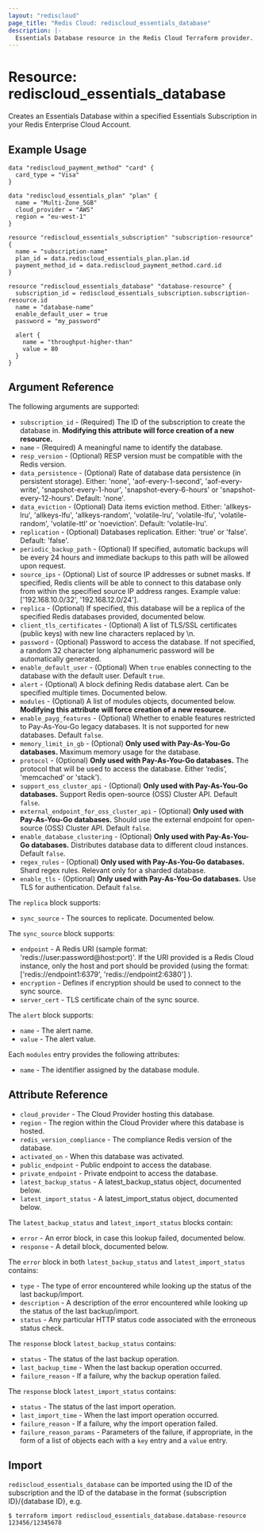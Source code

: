 ```yaml
---
layout: "rediscloud"
page_title: "Redis Cloud: rediscloud_essentials_database"
description: |-
  Essentials Database resource in the Redis Cloud Terraform provider.
---
```


# Resource: rediscloud_essentials_database

Creates an Essentials Database within a specified Essentials Subscription in your Redis Enterprise Cloud Account.

## Example Usage

```hcl
data "rediscloud_payment_method" "card" {
  card_type = "Visa"
}

data "rediscloud_essentials_plan" "plan" {
  name = "Multi-Zone_5GB"
  cloud_provider = "AWS"
  region = "eu-west-1"
}

resource "rediscloud_essentials_subscription" "subscription-resource" {
  name = "subscription-name"
  plan_id = data.rediscloud_essentials_plan.plan.id
  payment_method_id = data.rediscloud_payment_method.card.id
}

resource "rediscloud_essentials_database" "database-resource" {
  subscription_id = rediscloud_essentials_subscription.subscription-resource.id
  name = "database-name"
  enable_default_user = true
  password = "my_password"

  alert {
    name = "throughput-higher-than"
    value = 80
  }
}
```

## Argument Reference

The following arguments are supported:

* `subscription_id` - (Required) The ID of the subscription to create the database in. **Modifying this attribute will force creation of a new resource.**
* `name` - (Required) A meaningful name to identify the database.
* `resp_version` - (Optional) RESP version must be compatible with the Redis version.
* `data_persistence` - (Optional) Rate of database data persistence (in persistent storage). Either: 'none', 'aof-every-1-second', 'aof-every-write', 'snapshot-every-1-hour', 'snapshot-every-6-hours' or 'snapshot-every-12-hours'. Default: 'none'.
* `data_eviction` - (Optional) Data items eviction method. Either: 'allkeys-lru', 'allkeys-lfu', 'allkeys-random', 'volatile-lru', 'volatile-lfu', 'volatile-random', 'volatile-ttl' or 'noeviction'. Default: 'volatile-lru'.
* `replication` - (Optional) Databases replication. Either: 'true' or 'false'. Default: 'false'.
* `periodic_backup_path` - (Optional) If specified, automatic backups will be every 24 hours and immediate backups to this path will be allowed upon request.
* `source_ips` - (Optional) List of source IP addresses or subnet masks. If specified, Redis clients will be able to connect to this database only from within the specified source IP address ranges. Example value: ['192.168.10.0/32', '192.168.12.0/24'].
* `replica` - (Optional) If specified, this database will be a replica of the specified Redis databases provided, documented below.
* `client_tls_certificates` - (Optional) A list of TLS/SSL certificates (public keys) with new line characters replaced by \n.
* `password` - (Optional) Password to access the database. If not specified, a random 32 character long alphanumeric password will be automatically generated.
* `enable_default_user` - (Optional) When `true` enables connecting to the database with the default user. Default `true`.
* `alert` - (Optional) A block defining Redis database alert. Can be specified multiple times. Documented below.
* `modules` - (Optional) A list of modules objects, documented below. **Modifying this attribute will force creation of a new resource.**
* `enable_payg_features` - (Optional) Whether to enable features restricted to Pay-As-You-Go legacy databases. It is not supported for new databases. Default `false`.
* `memory_limit_in_gb` - (Optional) **Only used with Pay-As-You-Go databases.** Maximum memory usage for the database.
* `protocol` - (Optional) **Only used with Pay-As-You-Go databases.** The protocol that will be used to access the database. Either ‘redis’, 'memcached’ or 'stack').
* `support_oss_cluster_api` - (Optional) **Only used with Pay-As-You-Go databases.** Support Redis open-source (OSS) Cluster API. Default `false`.
* `external_endpoint_for_oss_cluster_api` - (Optional) **Only used with Pay-As-You-Go databases.** Should use the external endpoint for open-source (OSS) Cluster API. Default `false`.
* `enable_database_clustering` - (Optional) **Only used with Pay-As-You-Go databases.** Distributes database data to different cloud instances. Default `false`.
* `regex_rules` - (Optional) **Only used with Pay-As-You-Go databases.** Shard regex rules. Relevant only for a sharded database.
* `enable_tls` - (Optional) **Only used with Pay-As-You-Go databases.** Use TLS for authentication. Default `false`.

The `replica` block supports:

* `sync_source` - The sources to replicate. Documented below.

The `sync_source` block supports:

* `endpoint` - A Redis URI (sample format: 'redis://user:password@host:port)'. If the URI provided is a Redis Cloud instance, only the host and port should be provided (using the format: ['redis://endpoint1:6379', 'redis://endpoint2:6380'] ).
* `encryption` - Defines if encryption should be used to connect to the sync source.
* `server_cert` - TLS certificate chain of the sync source.

The `alert` block supports:

* `name` - The alert name.
* `value` - The alert value.

Each `modules` entry provides the following attributes:

* `name` - The identifier assigned by the database module.

## Attribute Reference

* `cloud_provider` - The Cloud Provider hosting this database.
* `region` - The region within the Cloud Provider where this database is hosted.
* `redis_version_compliance` - The compliance Redis version of the database.
* `activated_on` - When this database was activated.
* `public_endpoint` - Public endpoint to access the database.
* `private_endpoint` - Private endpoint to access the database.
* `latest_backup_status` - A latest_backup_status object, documented below.
* `latest_import_status` - A latest_import_status object, documented below.

The `latest_backup_status` and `latest_import_status` blocks contain:

* `error` - An error block, in case this lookup failed, documented below.
* `response` - A detail block, documented below.

The `error` block in both `latest_backup_status` and `latest_import_status` contains:

* `type` - The type of error encountered while looking up the status of the last backup/import.
* `description` - A description of the error encountered while looking up the status of the last backup/import.
* `status` - Any particular HTTP status code associated with the erroneous status check.

The `response` block `latest_backup_status` contains:

* `status` - The status of the last backup operation.
* `last_backup_time` - When the last backup operation occurred.
* `failure_reason` - If a failure, why the backup operation failed.

The `response` block `latest_import_status` contains:

* `status` - The status of the last import operation.
* `last_import_time` - When the last import operation occurred.
* `failure_reason` - If a failure, why the import operation failed.
* `failure_reason_params` - Parameters of the failure, if appropriate, in the form of a list of objects each with a `key` entry and a `value` entry.

## Import
`rediscloud_essentials_database` can be imported using the ID of the subscription and the ID of the database in the format {subscription ID}/{database ID}, e.g.

```
$ terraform import rediscloud_essentials_database.database-resource 123456/12345678
```
